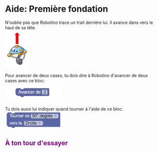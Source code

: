 # Aide: Première fondation
N'oublie pas que Robotino trace un trait derrière lui. Il avance dans vers le haut de sa tête.<br>
![Direction][robotino_avancer]<br>

Pour avancer de deux cases, tu dois dire à Robotino d'avancer de deux cases avec ce bloc: <br>
![Avancer][avancer_2]<br>

Tu dois aussi lui indiquer quand tourner à l'aide de ce bloc:<br>
![Tourner][tourner]<br>

## <span style="color: #800080">À ton tour d'essayer</span>

[avancer_2]:img/avancer_2.png
[robotino_avancer]:img/robotino_direction.png
[tourner]:img/tourner.png

